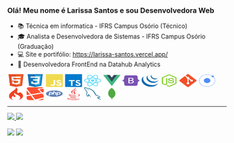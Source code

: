 ### Olá! Meu nome é Larissa Santos e sou Desenvolvedora Web

* :books: Técnica em informatica - IFRS Campus Osório (Técnico)
* :mortar_board: Analista e Desenvolvedora de Sistemas - IFRS Campus Osório (Graduação)
* :computer: Site e portifólio: https://larissa-santos.vercel.app/
* :briefcase: Desenvolvedora FrontEnd na Datahub Analytics

 <div style="display: inline_block">
  <img align="center" alt="Lari-HTML" height="30" width="40" src="https://raw.githubusercontent.com/devicons/devicon/master/icons/html5/html5-original.svg"/>
  <img align="center" alt="Lari-CSS" height="30" width="40" src="https://raw.githubusercontent.com/devicons/devicon/master/icons/css3/css3-original.svg"/>
  <img align="center" alt="Lari-Js" height="30" width="40" src="https://raw.githubusercontent.com/devicons/devicon/master/icons/javascript/javascript-plain.svg"/>
  <img align="center" alt="Lari-Ts" height="30" width="40" src="https://raw.githubusercontent.com/devicons/devicon/master/icons/typescript/typescript-plain.svg"/>
  <img align="center" alt="Lari-React" height="30" width="40" src="https://raw.githubusercontent.com/devicons/devicon/master/icons/react/react-original.svg"/>
  <img align="center" alt="Lari-Vue" height="30" width="40" src="https://raw.githubusercontent.com/devicons/devicon/master/icons/vuejs/vuejs-original.svg"/>
  <img align="center" alt="Lari-Bootstrap" height="30" width="40" src="https://raw.githubusercontent.com/devicons/devicon/master/icons/bootstrap/bootstrap-plain.svg"/>
  <img align="center" alt="Lari-jquery" height="30" width="40" src="https://raw.githubusercontent.com/devicons/devicon/master/icons/jquery/jquery-plain.svg"/>
  <img align="center" alt="Lari-nodejs" height="30" width="40" src="https://raw.githubusercontent.com/devicons/devicon/master/icons/nodejs/nodejs-plain.svg"/>
  <img align="center" alt="Lari-git" height="30" width="40" src="https://raw.githubusercontent.com/devicons/devicon/master/icons/git/git-plain.svg"/>
  <img align="center" alt="Lari-ionic" height="30" width="40" src="https://raw.githubusercontent.com/devicons/devicon/master/icons/ionic/ionic-original.svg"/>
  <img align="center" alt="Lari-Codeigniter" height="30" width="40" src="https://raw.githubusercontent.com/devicons/devicon/master/icons/codeigniter/codeigniter-plain.svg">
  <img align="center" alt="Lari-Codeigniter" height="30" width="40" src="https://raw.githubusercontent.com/devicons/devicon/master/icons/laravel/laravel-plain.svg">
   <img align="center" alt="Lari-php" height="30" width="40" src="https://raw.githubusercontent.com/devicons/devicon/master/icons/php/php-plain.svg">
  <img align="center" alt="Lari-java" height="30" width="40" src="https://raw.githubusercontent.com/devicons/devicon/master/icons/java/java-plain.svg">
  <img align="center" alt="Lari-mysql" height="30" width="40" src="https://raw.githubusercontent.com/devicons/devicon/master/icons/mysql/mysql-plain.svg">
  <img align="center" alt="Lari-mongodb" height="30" width="40" src="https://raw.githubusercontent.com/devicons/devicon/master/icons/mongodb/mongodb-plain.svg">
 </div><hr>
 
<div>
  <a href="https://github.com/larimoro20">
  <img height="180em" src="https://github-readme-stats.vercel.app/api?username=larimoro20&show_icons=true&theme=dark&include_all_commits=true&count_private=true"/>
  <img height="180em" src="https://github-readme-stats.vercel.app/api/top-langs/?username=larimoro20&layout=compact&langs_count=7&theme=dark"/>
</div><br>
 
<div> 
  <a href="https://instagram.com/lari_moro20" target="_blank"><img src="https://img.shields.io/badge/-Instagram-%23E4405F?style=for-the-badge&logo=instagram&logoColor=white" target="_blank"></a>
  <a href="https://www.linkedin.com/in/lari-moro-ss" target="_blank"><img src="https://img.shields.io/badge/-LinkedIn-%230077B5?style=for-the-badge&logo=linkedin&logoColor=white" target="_blank"></a> 
</div> 
